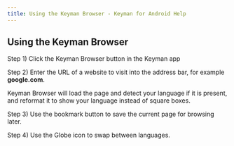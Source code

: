 ```yaml
---
title: Using the Keyman Browser - Keyman for Android Help
---
```


## Using the Keyman Browser
Step 1)
Click the Keyman Browser button in the Keyman app

Step 2)
Enter the URL of a website to visit into the address bar, for example <strong>google.com</strong>.

Keyman Browser will load the page and detect your language if it is present, and reformat it to show your language instead of square boxes.

Step 3)
Use the bookmark button to save the current page for browsing later.

Step 4)
Use the Globe icon to swap between languages.
